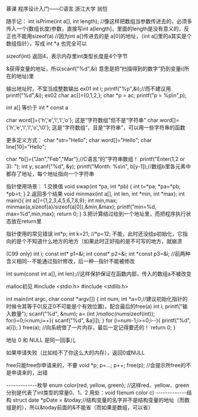 慕课 程序设计入门——C语言 浙江大学 翁恺

随手记：
int isPrime(int a[], int length); //像这样把数组当参数传进去的，必须多传入一个(数组长度)参数，直接写int a[length]，里面的length是没有意义的，反正也不能用sizeof(a)
//因为int a[]传进去的是 a[0]的地址，（int a[]里的a其实是个数组指针），写成 int *a 也完全可以

sizeof(int) 返回4，表示内存里int类型长度是4个字节

&获得变量的地址，所以scanf("%d",&i) 意思是把“扫描得到的数字”扔到变量i(所在的地址)里

输出地址时，不宜当成整数输出
ex01
int i; printf("%p",&i);//而不建议用printf("%d",&i);
ex02
char ac[]={0,1,2,};
char *p = ac;
printf("p = %p\n",p);

int a[] 等价于 int * const a

char word[]={'h','e','l','l','o'};		这是“字符数组”但不是“字符串”
char word[]={'h','e','l','l','o','\0'}; 这是“字符数组”，且是“字符串”，可以用一些字符串的函数

更多定义方式：
char *str="Hello";
char word[]="Hello";
char line[10]="Hello";

  char *b[]={"Jan","Feb","Mar"};//C语言“的”字符串数组！
  printf("Enter(1,2 or 3): ");
  int y;
  scanf("%d", &y);
  printf("Month: %s\n", b[y-1]);//数组b里各元素中都存了地址，每个地址指向一个字符串

指针使用场景：
1.交换值
void swap(int *pa, int *pb)
{
	int t=*pa;
	*pa=*pb;
	*pb=t;
}
2.返回多个结果
void minmax(int a[], int len, int *min, int *max);
int main(){
	int a[]={1,2,3,4,5,6,7,8,9};
	int min,max;
	minmax(a,sizeof(a)/sizeof(a[0]),&min,&max);
	printf("min=%d, max=%d",min,max);
	return 0;
}
3.把计算结过给到一个地址里，而把程序执行状态放在return里

指针使用的常见错误
int*p;
int k=21;
//*p=12; 不能，此时还没给p初始化，它指向的是个不知道什么地方的地方（如果此时正好指的是不可写的地方，就崩溃

(C99 only)
int i;
const int* p1=&i;
int const* p2=&i;
int *const p3=&i;
//前两种含义相同--不能通过指针修改，后一种--指针不能被修改

int sum(const int a[], int len);//这样保护保证在函数内部，传入的数组a不被改变

malloc初见
#include <stdio.h>
#include <stdlib.h>

int main(int argc, char const *argv[])
{
  int num;
  int *a=0;//建议初始化指针的时候令其等于0(反正0不可能是个有效位置)，配合最后的free(a)
  int i;
  printf("输入数量");
  scanf("%d", &num);
  a= (int *)malloc(num*sizeof(int));
  for(i=0;i<num;i++){
    scanf("%d", &a[i]);
  }
  for (i=num-1;i>=0;i--){
    printf("%d", a[i]);
  }
  free(a); //向系统借了一片内存，最后一定记得要还的！
  return 0;
}

地址 0 和 NULL 是同一回事儿

如果申请失败（比如给不了你这么大的内存），返回0或NULL

free只能free你申请来的，不要
void *p; p=...; p++; free(p); //会提示所free的不是申请来的，出错

-------------枚举
enum color{red, yellow, green}; //这样red、yellow、green分别是代表了int类型的常量0、1、2
用处：void f(enum color c)
-------------结构
struct date *pDate = &today;//结构变量的名字并不是结构变量的地址（而数组是的），所以&today前面的&不能省（而如果是数组，可以省）
